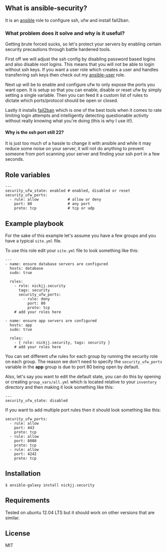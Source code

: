 ## What is ansible-security?

It is an [ansible](http://www.ansible.com/home) role to configure ssh, ufw and install fail2ban.

### What problem does it solve and why is it useful?

Getting brute forced sucks, so let's protect your servers by enabling certain security precautions through battle hardened tools.

First off we will adjust the ssh config by disabling password based logins and also disable root logins. This means that you will not be able to login without ssh keys. If you want a user role which creates a user and handles transferring ssh keys then check out my [ansible-user](https://github.com/nickjj/ansible-user) role.

Next up will be to enable and configure ufw to only expose the ports you want open. It is setup so that you can enable, disable or reset ufw by simply setting a single variable. Then you can feed it a custom list of rules to dictate which ports/protocol should be open or closed.

Lastly it installs [fail2ban](http://www.fail2ban.org/wiki/index.php/Main_Page) which is one of the best tools when it comes to rate limiting login attempts and intelligently detecting questionable activity without really knowing what you're doing (this is why I use it!).

#### Why is the ssh port still 22?

It is just too much of a hassle to change it with ansible and while it may reduce some noise on your server, it will not do anything to prevent someone from port scanning your server and finding your ssh port in a few seconds.

## Role variables

```
---
security_ufw_state: enabled # enabled, disabled or reset
security_ufw_ports:
  - rule: allow             # allow or deny
    port: 80                # any port
    proto: tcp              # tcp or udp
```

## Example playbook

For the sake of this example let's assume you have a few groups and you have a typical `site.yml` file.

To use this role edit your `site.yml` file to look something like this:

```
---
- name: ensure database servers are configured
  hosts: database
  sudo: true

  roles:
    - role: nickjj.security
      tags: security
      security_ufw_ports:
        - rule: deny
          port: 80
          proto: tcp
    # add your roles here

- name: ensure app servers are configured
  hosts: app
  sudo: true

  roles:
    - { role: nickjj.security, tags: security }
    # add your roles here
```

You can set different ufw rules for each group by running the security role on each group. The reason we don't need to specify the `security_ufw_ports` variable in the **app** group is due to port 80 being open by default.

Also, let's say you want to edit the default state, you can do this by opening or creating `group_vars/all.yml` which is located relative to your `inventory` directory and then making it look something like this:

```
---
security_ufw_state: disabled
```

If you want to add multiple port rules then it should look something like this:

```
security_ufw_ports:
  - rule: allow
    port: 443
    proto: tcp
  - rule: allow
    port: 8080
    proto: tcp
  - rule: allow
    port: 4242
    proto: tcp          
```

## Installation

`$ ansible-galaxy install nickjj.security`

## Requirements

Tested on ubuntu 12.04 LTS but it should work on other versions that are similar.

## License

MIT